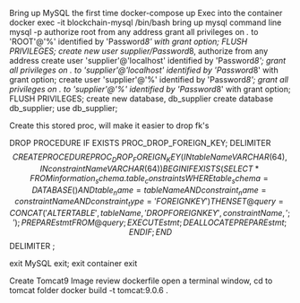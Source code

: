 Bring up MySQL the first time
	docker-compose up
Exec into the container
	docker exec -it blockchain-mysql /bin/bash
bring up mysql command line
	mysql -p
authorize root from any address
	grant all privileges on *.* to 'ROOT'@'%' identified by 'Password*8' with grant option;
	FLUSH PRIVILEGES;
create new user supplier/Password*8, authorize from any address
	create user 'supplier'@'localhost' identified by 'Password*8';
	grant all privileges on *.* to 'supplier'@'localhost' identified by 'Password*8' with grant option;
	create user 'supplier'@'%' identified by 'Password*8';
	grant all privileges on *.* to 'supplier'@'%' identified by 'Password*8' with grant option;
	FLUSH PRIVILEGES;
create new database, db_supplier
	create database db_supplier;
	use db_supplier;
	
Create this stored proc, will make it easier to drop fk's

DROP PROCEDURE IF EXISTS PROC_DROP_FOREIGN_KEY;
DELIMITER $$
CREATE PROCEDURE PROC_DROP_FOREIGN_KEY(IN tableName VARCHAR(64), IN constraintName VARCHAR(64))
BEGIN
    IF EXISTS(
        SELECT * FROM information_schema.table_constraints
        WHERE 
            table_schema    = DATABASE()     AND
            table_name      = tableName      AND
            constraint_name = constraintName AND
            constraint_type = 'FOREIGN KEY')
    THEN
        SET @query = CONCAT('ALTER TABLE ', tableName, ' DROP FOREIGN KEY ', constraintName, ';');
        PREPARE stmt FROM @query; 
        EXECUTE stmt; 
        DEALLOCATE PREPARE stmt; 
    END IF; 
END$$
DELIMITER ;

exit MySQL
	exit;
exit container
	exit
	
	
Create Tomcat9 Image
review dockerfile
open a terminal window, cd to tomcat folder
docker build -t tomcat:9.0.6 .


